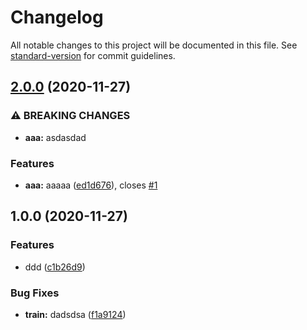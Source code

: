 # Changelog

All notable changes to this project will be documented in this file. See [standard-version](https://github.com/conventional-changelog/standard-version) for commit guidelines.

## [2.0.0](https://github.com/kingback/my-nice-lib/compare/v1.0.0...v2.0.0) (2020-11-27)


### ⚠ BREAKING CHANGES

* **aaa:** asdasdad

### Features

* **aaa:** aaaaa ([ed1d676](https://github.com/kingback/my-nice-lib/commit/ed1d676aff381dca715f0c05cde939d44ab6a4eb)), closes [#1](https://github.com/kingback/my-nice-lib/issues/1)

## 1.0.0 (2020-11-27)


### Features

* ddd ([c1b26d9](https://github.com/kingback/my-nice-lib/commit/c1b26d935c826c86721df5a20eeabbb78d5fa0fd))


### Bug Fixes

* **train:** dadsdsa ([f1a9124](https://github.com/kingback/my-nice-lib/commit/f1a9124fb3e8f0604b3acc7b899c24c5cdf384c0))
